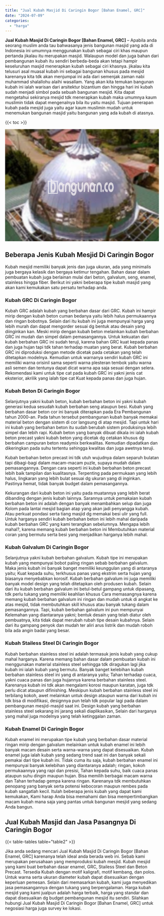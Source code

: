 ```yaml
---
title: "Jual Kubah Masjid Di Caringin Bogor [Bahan Enamel, GRC]"
date: "2024-07-09"
categories: 
  - "harga"
---
```


**Jual Kubah Masjid Di Caringin Bogor \[Bahan Enamel, GRC\]** – Apabila anda seorang muslim anda tau bahwasanya jenis bangunan masjid yang ada di Indonesia ini umumnya menggunakan kubah sebagai ciri khas maupun pertanda jikalau itu merupakan masjid. Walaupun model dan juga bahan dari pembangunan kubah itu sendiri berbeda-beda akan tetapi hampir keseluruhan masjid menerapkan kubah sebagai ciri khasnya. jikalau kita telusuri asal muasal kubah ini sebagai bangunan khusus pada mesjid karenanya kita tdk akan menjumpai ini ada dari semenjak zaman nabi muhammad shalallohu alaihi wasallam. Yang akan kita temukan bangunan kubah ini ialah warisan dari arsitektur bizantium dan hingga hari ini kubah sudah menjadi simbol pada sebuah bangunan mesjid. Kita dapat mengetahui sekiranya mesjid tdk menerapkan kubah maka umumnya kaum muslimin tidak dapat mengenalnya bila itu yaitu masjid. Tujuan penerapan kubah pada mesjid juga yaitu agar kaum muslimin mudah untuk menemukan bangunan masjid yaitu bangunan yang ada kubah di atasnya.

{{< toc >}}

![Jual Kubah Masjid Di Caringin Bogor [Bahan Enamel, GRC]](/images/jual-kubah-masjid-19.png)

## Beberapa Jenis Kubah Mesjid Di Caringin Bogor

Kubah mesjid memiliki banyak jenis dan juga ukuran, ada yang minimalis juga bergaya kelasik dan bergaya ketimur tengahan. Bahan dasar dalam pembuatan kubah juga berlainan mulai dari beton, galvalum, seng, enamel, stainless hingga fiber. Berikut ini yakni beberapa tipe kubah masjid yang akan kami kemukakan satu persatu terhadap anda.

### Kubah GRC Di Caringin Bogor

Kubah GRC adalah kubah yang berbahan dasar dari GRC. Kubah ini hampir mirip dengan kubah beton cuman bedanya yaitu lebih halus permukaannya dan ringan bobotnya. Selain dari itu kubah ini juga mempunyai harga yang lebih murah dan dapat mengorder sesuai dg bentuk atau desain yang diinginkan kan. Meski mirip dengan kubah beton melainkan kubah berbahan GRC ini mudah dan simpel dalam pemasangannya. Untuk kekuatan dari kubah berbahan GRC ini sudah teruji, karena bahan GRC kuat kepada panas dan juga hujan tapi tdk tahan terhadap muatan yang berat. Kubah berbahan GRC ini diproduksi dengan metode dicetak pada cetakan yang telah ditetapkan modelnya. Kemudian untuk warnanya sendiri kubah GRC ini memiliki warna orisinil sama seperti warna plesteran tembok yaitu warna asli semen dan tentunya dapat dicat warna apa saja sesuai dengan selera. Rekomendasi kami untuk tipe cat pada kubah GRC ini yakni jenis cat eksterior, akrilik yang ialah tipe cat Kuat kepada panas dan juga hujan.

### Kubah Beton Di Caringin Bogor

Selanjutnya yakni kubah beton, kubah berbahan beton ini yakni kubah generasi kedua sesudah kubah berbahan seng ataupun besi. Kubah yang berbahan dasar beton cor ini banyak diterapkan pada Era Pembangunan tahun 2000-an. Pada tahun tersebut pembangunan kubah banyak memakai material beton dengan sistem di cor langsung di atap mesjid. Tapi untuk hari ini kubah yang berbahan beton itu sudah berubah sistem produksinya lebih simpel dan lebih rapi. Kubah beton yang banyak dibuat dikala ini ialah kubah beton precast yakni kubah beton yang dicetak dg cetakan khusus dg berbahan campuran beton readymix berkwalitas. Kemudian dipadatkan dan dikeringkan pada suhu tertentu sehingga kwalitas dan juga awetnya teruji.

Kubah berbahan beton precast ini tdk utuh wujudnya dalam separuh bulatan tapi dibagi-bagi dalam macam-macam puzle, supaya mudah dalam pemasangannya. Dengan cara seperti ini kubah berbahan beton precast lebih baik tampilan dan kualitasnya. Terpenting pada permukaan yang lebih halus, lingkaran yang lebih bulat sesuai dg ukuran yang di inginkan. Pastinya hemat, tidak banyak budget dalam pemasangannya.

Kekurangan dari kubah beton ini yaitu pada muatannya yang lebih berat dibanding dengan jenis kubah lainnya. Sarannya untuk pemakaian kubah berbahan beton ini adalah dengan banyak menambahkan selup dan juga Kolom pada lantai mesjid bagian atap yang akan jadi penyangga kubah. Atau perkuat pondasi serta tiang masjid dg memakai besi ulir yang full. Untuk harganya sendiri kubah berbahan beton ini lebih mahal daripada kubah berbahan GRC yang kami terangkan sebelumnya. Mengapa lebih mahal?, karena memang kubah berbahan beton ini Membutuhkan material coran yang bermutu serta besi yang menjadikan harganya lebih mahal.

### Kubah Galvalum Di Caringin Bogor

Selanjutnya yakni kubah berbahan galvalum. Kubah tipe ini merupakan kubah yang mempunyai bobot paling ringan sebab berbahan galvalum. Maka jenis kubah ini banyak banget memiliki keunggulan yang di antaranya yaitu; Kuat kepada suhu, terkhusus panas yang ekstrim serta hujan yang biasanya menyebabkan korosif. Kubah berbahan galvalum ini juga memiliki banyak model design yang telah ditetapkan oleh produsen kubah. Selain dari itu kubah berbahan galvalum ini betul-betul gampang untuk dipasang, tdk perlu tukang yang memiliki keahlian khusus Cara memasangnya karena memang kubah berbahan galvalum ini ringan dan mudah untuk di angkat ke atas mesjid, tidak membutuhkan skill khusus atau banyak tukang dalam pemasangannya. Tapi, kubah berbahan galvalum ini pun mempunyai Kelemahan yang diantaranya yakni; bentuk desain yang telah diatur oleh pembuatnya, kita tidak dapat merubah rubah tipe desain kubahnya. Selain dari itu gampang penyok dan mudah ter aliri arus listrik dan mudah roboh bila ada angin badai yang besar.

### Kubah Stailess Steel Di Caringin Bogor

Kubah berbahan stainless steel ini adalah termasuk jenis kubah yang cukup mahal harganya. Karena memang bahan dasar dalam pembuatan kubah ini menggunakan material stainless steel sehingga tdk diragukan lagi jika kubah ini ialah kubah yang bermutu. Banyak banget kelebihan kubah berbahan stainless steel ini yang di antaranya yaitu; Tahan terhadap cuaca, yakni cuaca panas dan juga hujannya karena berbahan stainless steel. Karenanya kubah ini tdk akan mengalami korosi maupun karatan, juga tdk perlu dicat ataupun difinishing. Meskipun kubah berbahan stainless steel ini terbilang kokoh, awet melainkan untuk design ataupun warna dari kubah ini tdk bisa di modifikasi, designnya pun telah tdk popular lagi pada dalam pembangunan mesjid-masjid saat ini. Design kubah yang berbahan stainless steel sekarang ini jarang sekali diaplikasikan, Selain dari harganya yang mahal juga modelnya yang telah ketinggalan zaman.

### Kubah Enamel Di Caringin Bogor

Kubah enamel ini merupakan tipe kubah yang berbahan dasar material ringan mirip dengan galvalum melainkan untuk kubah enamel ini lebih banyak macam desain serta warna-warna yang dapat disesuaikan. Kubah enamel juga ialah kubah yang sedang trend saat ini dan banyak sekali pemakai dari tipe kubah ini. Tidak cuma itu saja, kubah berbahan enamel ini mempunyai banyak kelebihan yang diantaranya adalah; ringan, kokoh permukaannya yang rapi dan presisi, Tahan kepada suhu, baik cuaca panas ataupun suhu dingin maupun hujan. Bisa memilih berbagai macam warna dan Tahan terhadap gempa karena ringan. Karenanya tdk membutuhkan penopang yang banyak serta potensi kebocoran maupun rembes pada kubah sangatlah kecil. Itulah beberapa jenis kubah yang dapat kami kemukakan, Kami harap Anda bisa memahami dan bisa mempertimbangkan macam kubah mana saja yang pantas untuk bangunan mesjid yang sedang Anda bangun.

## Jual Kubah Masjid dan Jasa Pasangnya Di Caringin Bogor

{{< table-tables table="table2" >}}

Jika anda sedang mencari Jual Kubah Masjid Di Caringin Bogor \[Bahan Enamel, GRC\] karenanya telah ideal anda berada web ini. Sebab kami merupakan perusahaan yang memproduksi kubah mesjid. Kubah mesjid yang kami buat berbahan dasar enamel, GRC, Stailess Steel dan Beton Precast. Tersedia Kubah dengan motif kaligrafi, motif kembang, dan polos. Untuk warna serta ukuran diameter kubah dapat disesuaikan dengan keperluan pemesan. Selain dari memasarkan kubah, kami juga menyedikan jasa pemasangannya dengan tukang yang berpengalaman. Harga kubah mesjid yang kami jualpun adalah harga terbaik, harga yang standar dan dapat disesuaikan dg budget pembangunan mesjid itu sendiri. Silahkan hubungi Jual Kubah Masjid Di Caringin Bogor \[Bahan Enamel, GRC\] untuk negosiasi harga juga survey ke lokasi.
